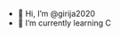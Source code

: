 - 👋 Hi, I’m @girija2020
- 🌱 I’m currently learning C

<!---
girija2020/girija2020 is a ✨ special ✨ repository because its `README.md` (this file) appears on your GitHub profile.
You can click the Preview link to take a look at your changes.
--->
